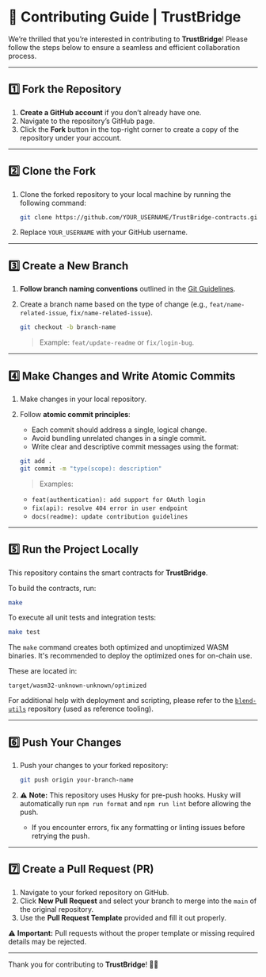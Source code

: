 # 🌟 Contributing Guide | TrustBridge

We’re thrilled that you’re interested in contributing to **TrustBridge**! Please follow the steps below to ensure a seamless and efficient collaboration process.

---

## 1️⃣ Fork the Repository

1. **Create a GitHub account** if you don’t already have one.
2. Navigate to the repository’s GitHub page.
3. Click the **Fork** button in the top-right corner to create a copy of the repository under your account.

---

## 2️⃣ Clone the Fork

1. Clone the forked repository to your local machine by running the following command:

   ```bash
   git clone https://github.com/YOUR_USERNAME/TrustBridge-contracts.git
   ```

2. Replace `YOUR_USERNAME` with your GitHub username.

---

## 3️⃣ Create a New Branch

1. **Follow branch naming conventions** outlined in the [Git Guidelines](https://github.com/TrustBridgeCR/Landing/blob/main/GIT_GUIDELINE.md).
2. Create a branch name based on the type of change (e.g., `feat/name-related-issue`, `fix/name-related-issue`).

   ```bash
   git checkout -b branch-name
   ```

   > Example: `feat/update-readme` or `fix/login-bug`.

---

## 4️⃣ Make Changes and Write Atomic Commits

1. Make changes in your local repository.
2. Follow **atomic commit principles**:

   - Each commit should address a single, logical change.
   - Avoid bundling unrelated changes in a single commit.
   - Write clear and descriptive commit messages using the format:

   ```bash
   git add .
   git commit -m "type(scope): description"
   ```

   > Examples:

   - `feat(authentication): add support for OAuth login`
   - `fix(api): resolve 404 error in user endpoint`
   - `docs(readme): update contribution guidelines`

---

## 5️⃣ Run the Project Locally

This repository contains the smart contracts for **TrustBridge**.

To build the contracts, run:

```bash
make
```

To execute all unit tests and integration tests:

```bash
make test
```

The `make` command creates both optimized and unoptimized WASM binaries. It's recommended to deploy the optimized ones for on-chain use.

These are located in:

```
target/wasm32-unknown-unknown/optimized
```

For additional help with deployment and scripting, please refer to the [`blend-utils`](https://github.com/blend-capital/blend-utils) repository (used as reference tooling).

---

## 6️⃣ Push Your Changes

1. Push your changes to your forked repository:

   ```bash
   git push origin your-branch-name
   ```

2. ⚠️ **Note:** This repository uses Husky for pre-push hooks. Husky will automatically run `npm run format` and `npm run lint` before allowing the push.

   - If you encounter errors, fix any formatting or linting issues before retrying the push.

---

## 7️⃣ Create a Pull Request (PR)

1. Navigate to your forked repository on GitHub.
2. Click **New Pull Request** and select your branch to merge into the `main` of the original repository.
3. Use the **Pull Request Template** provided and fill it out properly.

⚠️ **Important:** Pull requests without the proper template or missing required details may be rejected.

---

Thank you for contributing to **TrustBridge**! 🚀✨
